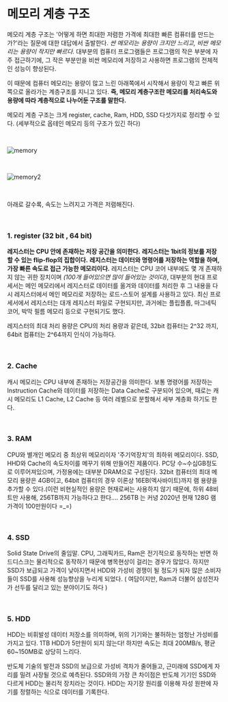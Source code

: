 # 메모리 계층 구조


메모리 계층 구조는 '어떻게 하면 최대한 저렴한 가격에 최대한 빠른 컴퓨터를 만드는가?'라는 질문에 대한 대답에서 출발한다. 
*싼 메모리는 용량이 크지만 느리고, 비싼 메모리는 용량이 작지만 빠르다.* 대부분의 컴퓨터 프로그램들은 
프로그램의 작은 부분에 자주 접근하기에, 그 작은 부분만을 비싼 메모리에 저장하고 사용하면 프로그램의 전체적인 성능이 향상된다. 


이 때문에 컴퓨터 메모리는 용량이 많고 느린 아래쪽에서 시작해서 용량이 작고 빠른 위쪽으로 올라가는 계층구조를 지니고 있다. 
**즉, 메모리 계층구조란 메모리를 처리속도와 용량에 따라 계층적으로 나누어둔 구조를 말한다.** 


메모리 계층 구조는 크게 register, cache, Ram, HDD, SSD 다섯가지로 정리할 수 있다.
(세부적으로 옵테인 메모리 등의 구조가 있긴 하다)

<br>

![memory](https://mblogthumb-phinf.pstatic.net/MjAyMDA2MTRfMTM0/MDAxNTkyMTIyMDg4Mzkw.FxxzGcSrlfmtjC4Bz0lgM9Ea_foj-Eo-4Q-088uZR_sg.GBWAeFDjQNhKHPeDymCrXw-SOz3rSmcdEbALpwvm_eog.PNG.sjc02183/image.png?type=w800)

<br>

![memory2](https://mblogthumb-phinf.pstatic.net/MjAyMTAyMTdfNjgg/MDAxNjEzNTM0OTU3OTUz.hA4CS7dVMt0rwChEOyoUrYd6PcnygDm-qHesh0YD6sMg.27Z7OZJ2PqJhCL-Kr47XXffebWxQz2JIyM82bVrIvhMg.PNG.cjsksk3113/image.png?type=w800)

<br>

아래로 갈수록, 속도는 느려지고 가격은 저렴해진다. 

<br>

### 1. register (32 bit , 64 bit) 

**레지스터는 CPU 안에 존재하는 저장 공간을 의미한다.** 
**레지스터는 1bit의 정보를 저장할 수 있는 flip-flop의 집합이다.** 
**레지스터는 데이터와 명령어를 저장하는 역할을 하며, 가장 빠른 속도로 접근 가능한 메모리이다.** 
레지스터는 CPU 코어 내부에도 몇 개 존재하지 않는 귀한 장치이며 *(100개 들어있으면 많이 들어있는 것이다)*, 
대부분의 현대 프로세서는 메인 메모리에서 레지스터로 데이터를 옮겨와 데이터를 처리한 후 그 내용을 다시 
레지스터에서 메인 메모리로 저장하는 로드-스토어 설계를 사용하고 있다. 
최신 프로세서에서 레지스터는 대개 레지스터 파일로 구현되지만, 과거에는 플립플롭, 마그네틱 코어, 박막 필름 메모리 등으로 구현되기도 했다.

레지스터의 최대 처리 용량은 CPU의 처리 용량과 같은데, 32bit 컴퓨터는 2^32 까지, 64bit 컴퓨터는 2^64까지 인식이 가능하다.

​

### 2. Cache

캐시 메모리는 CPU 내부에 존재하는 저장공간을 의미한다. 보통 명령어를 저장하는 Instruction Cache와 데이터를 저장하는 Data Cache로 구분되어 있으며, 때로는 캐시 메모리도 L1 Cache, L2 Cache 등 여러 레벨으로 분할해서 세부 계층화 하기도 한다.

​

### 3. RAM

CPU와 별개인 메모리 중 최상위 메모리이자 '주기억장치'의 최하위 메모리이다. SSD, HHD와 Cache의 속도차이를 메꾸기 위해 만들어진 제품이다. PC당 수~수십GB정도로 이루어져있으며, 가정용에는 대부분 DRAM으로 구성된다. 32bit 컴퓨터의 최대 메모리 용량은 4GB이고, 64bit 컴퓨터의 경우 이론상 16EB(엑사바이트)까지 램 용량을 추가할 수 있다.(이런 비현실적인 용량은 현재로써는 사용하지 않기 때문에, 하위 48비트만 사용해, 256TB까지 가능하다고 한다.... 256TB 는 커녕  2020년 현재 128G 램 가격이 100만원이다 =_=)

​

### 4. SSD

Solid State Drive의 줄임말. CPU, 그래픽카드, Ram은 전기적으로 동작하는 반면 하드디스크는 물리적으로 동작하기 때문에 병목현상이 걸리는 경우가 많았다. 하지만 SSD가 보급되고 가격이 낮아지면서  HDD와 가성비 경쟁이 될 정도가 되자 많은 소비자들이 SSD를 사용해 성능향상을 누리게 되었다. ( 여담이지만, Ram과 더불어 삼성전자가 선두를 달리고 있는 분야이기도 하다 )

​

### 5. HDD

HDD는 비휘발성 데이터 저장소를 의미하며, 위의 기기와는 불허하는 엄청난 가성비를 가지고 있다.  1TB HDD가 5만원이 되지 않는다! 하지만 속도는 최대 200MB/s, 평균 60~150MB로 상당히 느리다.

반도체 기술의 발전과 SSD의 보급으로 가성비 격차가 줄어들고, 근미래에 SSD에게 자리를 밀려 사장될 것으로 예측된다. SSD와의 가장 큰 차이점은 반도체 기기인 SSD와 다르게 HDD는 물리적 장치라는 것이다. HDD는 자기장 원리를 이용해 자성 원판에 자기를 정렬하는 식으로 데이터를 기록한다. 